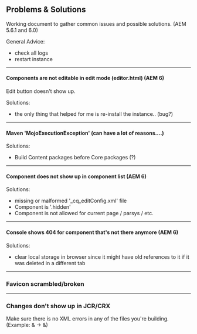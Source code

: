 Problems & Solutions
--------------------------

Working document to gather common issues and possible solutions. (AEM 5.6.1 and 6.0)


General Advice:
* check all logs
* restart instance


---
#### Components are not editable in edit mode (editor.html) (AEM 6)
Edit button doesn't show up.

Solutions:
* the only thing that helped for me is re-install the instance.. (bug?)

---
#### Maven 'MojoExecutionException' (can have a lot of reasons....)

Solutions:
* Build Content packages before Core packages (?)

---

#### Component does not show up in component list (AEM 6)

Solutions:
* missing or malformed '_cq_editConfig.xml' file
* Component is '.hidden'
* Component is not allowed for current page / parsys / etc.

---

#### Console shows 404 for component that's not there anymore (AEM 6)
Solutions:
* clear local storage in browser since it might have old references to it if it was deleted in a different tab


---

### Favicon scrambled/broken


---

### Changes don't show up in JCR/CRX
Make sure there is no XML errors in any of the files you're building. (Example: & -> &amp;)
